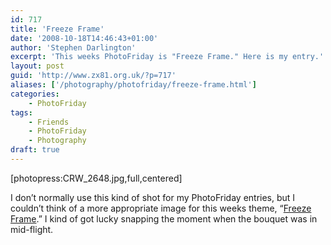```yaml
---
id: 717
title: 'Freeze Frame'
date: '2008-10-18T14:46:43+01:00'
author: 'Stephen Darlington'
excerpt: 'This weeks PhotoFriday is "Freeze Frame." Here is my entry.'
layout: post
guid: 'http://www.zx81.org.uk/?p=717'
aliases: ['/photography/photofriday/freeze-frame.html']
categories:
    - PhotoFriday
tags:
    - Friends
    - PhotoFriday
    - Photography
draft: true
---
```


\[photopress:CRW\_2648.jpg,full,centered\]

I don’t normally use this kind of shot for my PhotoFriday entries, but I couldn’t think of a more appropriate image for this weeks theme, “[Freeze Frame](http://www.photofriday.com/archives/challenge/000817.php).” I kind of got lucky snapping the moment when the bouquet was in mid-flight.